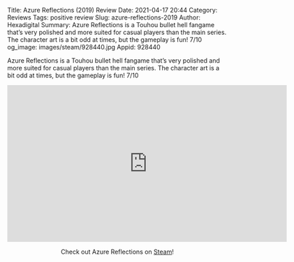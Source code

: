 Title: Azure Reflections (2019) Review
Date: 2021-04-17 20:44
Category: Reviews
Tags: positive review
Slug: azure-reflections-2019
Author: Hexadigital
Summary: Azure Reflections is a Touhou bullet hell fangame that’s very polished and more suited for casual players than the main series. The character art is a bit odd at times, but the gameplay is fun! 7/10
og_image: images/steam/928440.jpg
Appid: 928440

Azure Reflections is a Touhou bullet hell fangame that’s very polished and more suited for casual players than the main series. The character art is a bit odd at times, but the gameplay is fun! 7/10

<center><iframe src="https://www.youtube.com/embed/Svh-FFzDx0Q?feature=oembed" allow="accelerometer; autoplay; encrypted-media; gyroscope; picture-in-picture" width="640" height="360" frameborder="0"></iframe>

Check out Azure Reflections on [Steam](https://store.steampowered.com/app/928440/?curator_clanid=34633900)!</center>
